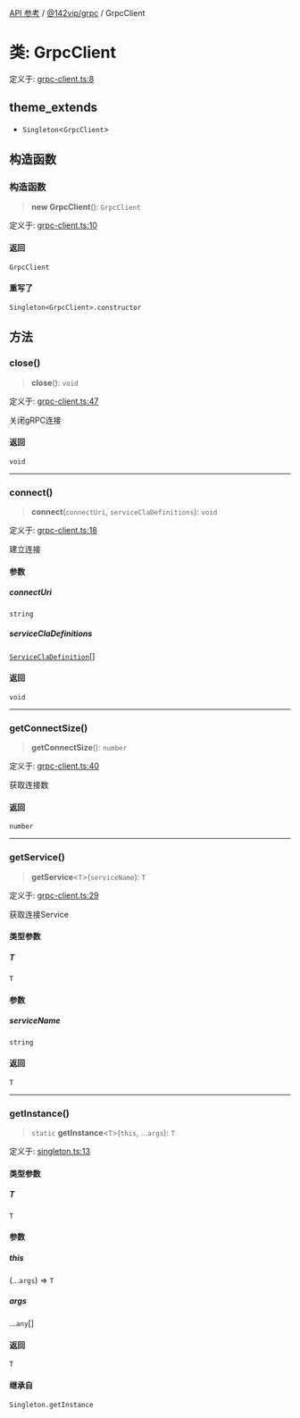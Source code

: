 [API 参考](../../../index.md) / [@142vip/grpc](../index.md) / GrpcClient

# 类: GrpcClient

定义于: [grpc-client.ts:8](https://github.com/142vip/core-x/blob/d59cdcda9f62fc93dcb0efb54c66772997c75711/packages/grpc/src/grpc-client.ts#L8)

## theme_extends

- `Singleton`\<`GrpcClient`\>

## 构造函数

### 构造函数

> **new GrpcClient**(): `GrpcClient`

定义于: [grpc-client.ts:10](https://github.com/142vip/core-x/blob/d59cdcda9f62fc93dcb0efb54c66772997c75711/packages/grpc/src/grpc-client.ts#L10)

#### 返回

`GrpcClient`

#### 重写了

`Singleton<GrpcClient>.constructor`

## 方法

### close()

> **close**(): `void`

定义于: [grpc-client.ts:47](https://github.com/142vip/core-x/blob/d59cdcda9f62fc93dcb0efb54c66772997c75711/packages/grpc/src/grpc-client.ts#L47)

关闭gRPC连接

#### 返回

`void`

***

### connect()

> **connect**(`connectUri`, `serviceClaDefinitions`): `void`

定义于: [grpc-client.ts:18](https://github.com/142vip/core-x/blob/d59cdcda9f62fc93dcb0efb54c66772997c75711/packages/grpc/src/grpc-client.ts#L18)

建立连接

#### 参数

##### connectUri

`string`

##### serviceClaDefinitions

[`ServiceClaDefinition`](../interfaces/ServiceClaDefinition.md)[]

#### 返回

`void`

***

### getConnectSize()

> **getConnectSize**(): `number`

定义于: [grpc-client.ts:40](https://github.com/142vip/core-x/blob/d59cdcda9f62fc93dcb0efb54c66772997c75711/packages/grpc/src/grpc-client.ts#L40)

获取连接数

#### 返回

`number`

***

### getService()

> **getService**\<`T`\>(`serviceName`): `T`

定义于: [grpc-client.ts:29](https://github.com/142vip/core-x/blob/d59cdcda9f62fc93dcb0efb54c66772997c75711/packages/grpc/src/grpc-client.ts#L29)

获取连接Service

#### 类型参数

##### T

`T`

#### 参数

##### serviceName

`string`

#### 返回

`T`

***

### getInstance()

> `static` **getInstance**\<`T`\>(`this`, ...`args`): `T`

定义于: [singleton.ts:13](https://github.com/142vip/core-x/blob/d59cdcda9f62fc93dcb0efb54c66772997c75711/packages/grpc/src/singleton.ts#L13)

#### 类型参数

##### T

`T`

#### 参数

##### this

(...`args`) => `T`

##### args

...`any`[]

#### 返回

`T`

#### 继承自

`Singleton.getInstance`
